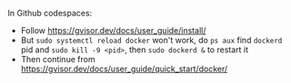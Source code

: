 In Github codespaces:

- Follow https://gvisor.dev/docs/user_guide/install/
- But `sudo systemctl reload docker` won't work, do `ps aux` find `dockerd` pid and `sudo kill -9 <pid>`, then `sudo dockerd &` to restart it
- Then continue from https://gvisor.dev/docs/user_guide/quick_start/docker/